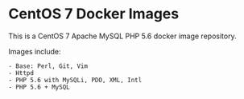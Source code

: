 # CentOS 7 Docker Images

This is a CentOS 7 Apache MySQL PHP 5.6 docker image repository.

Images include:

	- Base: Perl, Git, Vim
	- Httpd
	- PHP 5.6 with MySQLi, PDO, XML, Intl
	- PHP 5.6 + MySQL